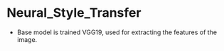 # Neural_Style_Transfer
* Base model is trained VGG19, used for extracting the features of the image.
